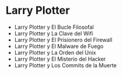 # Larry Plotter

* Larry Plotter y El Bucle Filosofal
* Larry Plotter y La Clave del Wifi
* Larry Plotter y El Prisionero del Firewall
* Larry Plotter y El Malware de Fuego
* Larry Plotter y La Orden del Unix
* Larry Plotter y El Misterio del Hacker
* Larry Plotter y Los Commits de la Muerte
